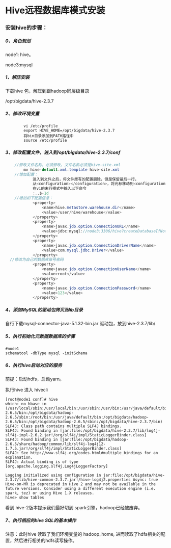 # Hive远程数据库模式安装

### 安装hive的步骤：

##### 0、角色规划

node1: hive。

node3:mysql

##### 	1、解压安装

下载hive 包，解压到跟hadoop同层级目录

/opt/bigdata/hive-2.3.7

##### 	2、修改环境变量

```
		vi /etc/profile
		export HIVE_HOME=/opt/bigdata/hive-2.3.7
		将bin目录添加到PATH路径中
		source /etc/profile
```

##### 	3、修改配置文件，进入到/opt/bigdata/hive-2.3.7/conf

```java
	//修改文件名称，必须修改，文件名称必须是hive-site.xml
		mv hive-default.xml.template hive-site.xml
	//增加配置：
			进入到文件之后，将文件原有的配置删除，但是保留最后一行，
			从<configuration></configuration>，将光标移动到<configuration>这一行，
			在vi的末行模式中输入以下命令
			:.,$-1d
	//增加如下配置信息：
			<property>
				<name>hive.metastore.warehouse.dir</name>
				<value>/user/hive/warehouse</value>
			</property>
			<property>
				<name>javax.jdo.option.ConnectionURL</name>
				<value>jdbc:mysql://node3:3306/hive?createDatabaseIfNotExist=true</value>
			</property>
			<property>
				<name>javax.jdo.option.ConnectionDriverName</name>
				<value>com.mysql.jdbc.Driver</value>
			</property>
  //修改为自己的数据库账号密码
			<property>
				<name>javax.jdo.option.ConnectionUserName</name>
				<value>root</value>
			</property>
			<property>
				<name>javax.jdo.option.ConnectionPassword</name>
				<value>123</value>
			</property>
```

##### 	4、添加MySQL的驱动包拷贝到lib目录

自行下载mysql-connector-java-5.1.32-bin.jar 驱动包，放到hive-2.3.7/lib/

##### 	5、执行初始化元数据数据库的步骤

```
#node1
schematool -dbType mysql -initSchema
```

##### 	6、执行hive启动对应的服务

前提：启动hdfs，启动yarn。

执行hive 进入 hivecli

```
[root@node1 conf]# hive
which: no hbase in (/usr/local/sbin:/usr/local/bin:/usr/sbin:/usr/bin:/usr/java/default/bin:/opt/bigdata/hadoop-2.6.5/bin:/opt/bigdata/hadoop-2.6.5/sbin:/root/bin:/usr/java/default/bin:/opt/bigdata/hadoop-2.6.5/bin:/opt/bigdata/hadoop-2.6.5/sbin:/opt/bigdata/hive-2.3.7/bin)
SLF4J: Class path contains multiple SLF4J bindings.
SLF4J: Found binding in [jar:file:/opt/bigdata/hive-2.3.7/lib/log4j-slf4j-impl-2.6.2.jar!/org/slf4j/impl/StaticLoggerBinder.class]
SLF4J: Found binding in [jar:file:/opt/bigdata/hadoop-2.6.5/share/hadoop/common/lib/slf4j-log4j12-1.7.5.jar!/org/slf4j/impl/StaticLoggerBinder.class]
SLF4J: See http://www.slf4j.org/codes.html#multiple_bindings for an explanation.
SLF4J: Actual binding is of type [org.apache.logging.slf4j.Log4jLoggerFactory]

Logging initialized using configuration in jar:file:/opt/bigdata/hive-2.3.7/lib/hive-common-2.3.7.jar!/hive-log4j2.properties Async: true
Hive-on-MR is deprecated in Hive 2 and may not be available in the future versions. Consider using a different execution engine (i.e. spark, tez) or using Hive 1.X releases.
hive> show tables

```

看到 hive-2版本提示我们最好切到 spark引擎，hadoop已经被废弃。

##### 	7、执行相应的hive SQL的基本操作 

注意：此时hive 读取了我们环境变量的 hadoop_home, 进而读取了hdfs相关的配置，然后进行相关的hdfs读写操作。


